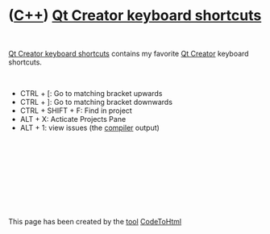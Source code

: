 



 

 

 

 

 

([C++](Cpp.md)) [Qt Creator keyboard shortcuts](CppQtCreatorKeyboardShortcuts.md)
===================================================================================

 

[Qt Creator keyboard shortcuts](CppQtCreatorKeyboardShortcuts.md)
contains my favorite [Qt Creator](CppQtCreator.md) keyboard shortcuts.

 

-   CTRL + \[: Go to matching bracket upwards
-   CTRL + \]: Go to matching bracket downwards
-   CTRL + SHIFT + F: Find in project
-   ALT + X: Acticate Projects Pane
-   ALT + 1: view issues (the [compiler](CppCompiler.md) output)

 

 

 

 





 




This page has been created by the [tool](Tools.md)
[CodeToHtml](ToolCodeToHtml.md)
